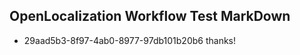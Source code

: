 ## OpenLocalization Workflow Test MarkDown
* 29aad5b3-8f97-4ab0-8977-97db101b20b6 
thanks!<!--HONumber=Feb16_HO4-->
